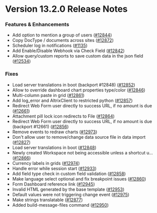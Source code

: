 # Version 13.2.0 Release Notes

### Features & Enhancements

- Add option to mention a group of users ([#12844](https://github.com/epiusegs/frappe/pull/12844))
- Copy DocType / documents across sites ([#12872](https://github.com/epiusegs/frappe/pull/12872))
- Scheduler log in notifications ([#1135](https://github.com/epiusegs/frappe/pull/1135))
- Add Enable/Disable Webhook via Check Field ([#12842](https://github.com/epiusegs/frappe/pull/12842))
- Allow query/custom reports to save custom data in the json field ([#12534](https://github.com/epiusegs/frappe/pull/12534))

### Fixes

- Load server translations in boot (backport #12848) ([#12852](https://github.com/epiusegs/frappe/pull/12852))
- Allow to override dashboard chart properties type/color ([#12846](https://github.com/epiusegs/frappe/pull/12846))
- Multi-column paste in grid ([#12861](https://github.com/epiusegs/frappe/pull/12861))
- Add log_error and AltrixClient to restricted python ([#12857](https://github.com/epiusegs/frappe/pull/12857))
- Redirect Web Form user directly to success URL, if no amount is due ([#12661](https://github.com/epiusegs/frappe/pull/12661))
- Attachment pill lock icon redirects to File ([#12864](https://github.com/epiusegs/frappe/pull/12864))
- Redirect Web Form user directly to success URL, if no amount is due (backport #12661) ([#12856](https://github.com/epiusegs/frappe/pull/12856))
- Remove events to redraw charts ([#12973](https://github.com/epiusegs/frappe/pull/12973))
- Don't allow user to remove/change data source file in data import ([#12827](https://github.com/epiusegs/frappe/pull/12827))
- Load server translations in boot ([#12848](https://github.com/epiusegs/frappe/pull/12848))
- Newly created Workspace not being accessible unless a shortcut u… ([#12866](https://github.com/epiusegs/frappe/pull/12866))
- Currency labels in grids ([#12974](https://github.com/epiusegs/frappe/pull/12974))
- Handle error while session start ([#12933](https://github.com/epiusegs/frappe/pull/12933))
- Add field type check in custom field validation ([#12858](https://github.com/epiusegs/frappe/pull/12858))
- Make language select optional and fix breakpoint issues ([#12860](https://github.com/epiusegs/frappe/pull/12860))
- Form Dashboard reference link ([#12945](https://github.com/epiusegs/frappe/pull/12945))
- Invalid HTML generated by the base template ([#12953](https://github.com/epiusegs/frappe/pull/12953))
- Default values were not triggering change event ([#12975](https://github.com/epiusegs/frappe/pull/12975))
- Make strings translatable ([#12877](https://github.com/epiusegs/frappe/pull/12877))
- Added build-message-files command ([#12950](https://github.com/epiusegs/frappe/pull/12950))